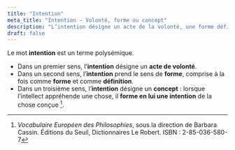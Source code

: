 ```yaml
---
title: "Intention"
meta_title: "Intention – Volonté, forme ou concept"
description: "L’intention désigne un acte de la volonté, une forme définissant une chose ou encore un concept forgé par l’intellect. Elle possède plusieurs sens selon les contextes philosophiques ou pratiques."
draft: false
---
```


Le mot **intention** est un terme polysémique.

* Dans un premier sens, l’**intention** désigne un **acte de volonté**.  
* Dans un second sens, l’**intention** prend le sens de **forme**, comprise à la fois comme **forme** et comme **définition**.  
* Dans un troisième sens, l’**intention** désigne un **concept** : lorsque l’intellect appréhende une chose, il **forme en lui une intention** de la chose conçue [^1].

[^1]: *Vocabulaire Européen des Philosophies*, sous la direction de Barbara Cassin. Éditions du Seuil, Dictionnaires Le Robert. ISBN : 2-85-036-580-7
